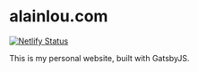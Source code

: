 # alainlou.com
[![Netlify Status](https://api.netlify.com/api/v1/badges/07aa7143-bdd3-4fce-b7ff-26aca7db6fb0/deploy-status)](https://app.netlify.com/sites/jolly-spence-cba4d9/deploys)

This is my personal website, built with GatsbyJS.
